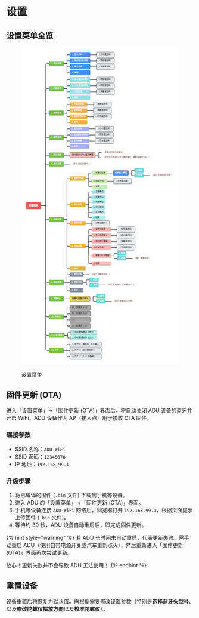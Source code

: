 # 设置

## 设置菜单全览 <a href="#setting-overview" id="setting-overview"></a>

<figure><img src=".gitbook/assets/Setting_Menu_ZH.png" alt=""><figcaption><p>设置菜单</p></figcaption></figure>

## 固件更新 (OTA) <a href="#firmware-update" id="firmware-update"></a>

进入「设置菜单」→「固件更新 (OTA)」界面后，将自动关闭 ADU 设备的蓝牙并开启 WiFi，ADU 设备作为 AP（接入点）用于接收 OTA 固件。

### 连接参数 <a href="#connection-parameters" id="connection-parameters"></a>

* SSID 名称：`ADU-WiFi`
* SSID 密码：`12345678`
* IP 地址：`192.168.99.1`

### 升级步骤 <a href="#update-steps" id="update-steps"></a>

1. 将已编译的固件 (`.bin` 文件) 下载到手机等设备。
2. 进入 ADU 的「设置菜单」→「固件更新 (OTA)」界面。
3. 手机等设备连接 `ADU-WiFi` 网络后，浏览器打开 `192.168.99.1`，根据页面提示上传固件 (`.bin` 文件)。
4. 等待约 30 秒，ADU 设备自动重启后，即完成固件更新。

{% hint style="warning" %}
若 ADU 长时间未自动重启，代表更新失败。需手动重启 ADU（使用自带电源开关或汽车重新点火），然后重新进入「固件更新 (OTA)」界面再次尝试更新。

放心！更新失败并不会导致 ADU 无法使用！
{% endhint %}

## 重置设备 <a href="#reset-device" id="reset-device"></a>

设备重置后将恢复为默认值。需根据需要修改设置参数（特别是**选择蓝牙头型号**、以及**修改陀螺仪摆放方向**以及**校准陀螺仪**）。
